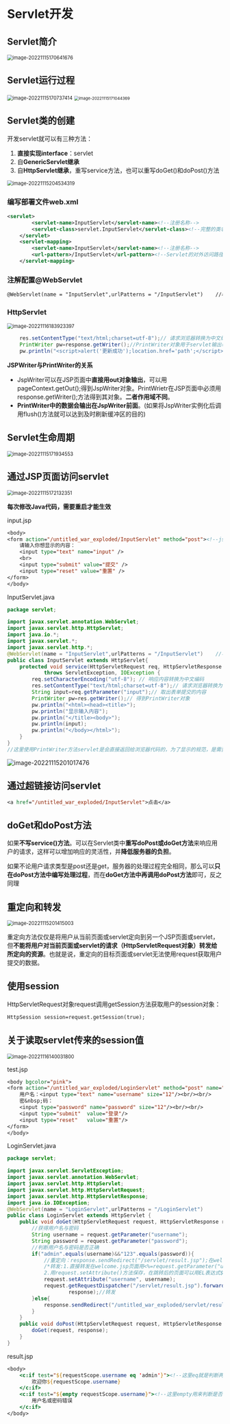 # Servlet开发

## Servlet简介

<img src="img/7.Servlet开发/image-20221115170641676.png" alt="image-20221115170641676" style="zoom:80%;" />

## Servlet运行过程

<img src="img/7.Servlet开发/image-20221115170737414.png" alt="image-20221115170737414" style="zoom:80%;" />

<img src="img/7.Servlet开发/image-20221115171044369.png" alt="image-20221115171044369" style="zoom:67%;" />

## Servlet类的创建

开发servlet就可以有三种方法：

1. **直接实现interface**：servlet
2. 自**GenericServlet继承**
3. 自**HttpServlet继承**，重写service方法，也可以重写doGet()和doPost()方法

<img src="img/7.Servlet开发/image-20221115204534319.png" alt="image-20221115204534319" style="zoom:80%;" />

### 编写部署文件web.xml

```xml
<servlet>
        <servlet-name>InputServlet</servlet-name><!--注册名称-->
        <servlet-class>servlet.InputServlet</servlet-class><!--完整的类名，真实src下文件位置-->
    </servlet>
    <servlet-mapping>
        <servlet-name>InputServlet</servlet-name><!--注册名称-->
        <url-pattern>/InputServlet</url-pattern><!--Servlet的对外访问路径，默认挂载地址为虚拟映射地址加这里的url，所以这里为http://localhost:8080/untitled_war_exploded/InputServlet-->
    </servlet-mapping>
```

### 注解配置@WebServlet

```jsp
@WebServlet(name = "InputServlet",urlPatterns = "/InputServlet")    //与web.xml的写法效果一致，而且会根据文件目录自动生成<servlet-class>信息，更加自动化，不过优先级比web.xml要低
```

### HttpServlet

<img src="img/7.Servlet开发/image-20221116183923397.png" alt="image-20221116183923397" style="zoom:80%;" />

```java
	res.setContentType("text/html;charset=utf-8");// 请求浏览器转换为中文编码
	PrintWriter pw=response.getWriter();//PrintWriter对象用于servlet输出(从根本上输出代码控制页面)
	pw.println("<script>alert('更新成功');location.href='path';</script>");//跳出提示内容后点击确定就会跳转到对应页面，为重定向方式
```

**JSPWriter与PrintWriter的关系**

- JspWriter可以在JSP页面中**直接用out对象输出**，可以用pageContext.getOut();得到JspWriter对象。PrintWrietr在JSP页面中必须用response.getWriter();方法得到其对象。**二者作用域不同**。
- **PrintWriter中的数据会输出在JspWriter前面**。(如果将JspWriter实例化后调用flush()方法就可以达到及时刷新缓冲区的目的)

## Servlet生命周期

<img src="img/7.Servlet开发/image-20221115171934553.png" alt="image-20221115171934553" style="zoom: 80%;" />

## 通过JSP页面访问servlet

<img src="img/7.Servlet开发/image-20221115172132351.png" alt="image-20221115172132351" style="zoom:80%;" />

**每次修改Java代码，需要重启才能生效**

input.jsp

```jsp
<body>
<form action="/untitled_war_exploded/InputServlet" method="post"><!--jsp文件没有放在Web的直接目录下，而是Web的子目录下，所以这里需要加入虚拟映射地址来写绝对路径，当然还可以使用相对路径../InputServlet-->
    请输入你想显示的内容：
    <input type="text" name="input" />
    <br>
    <input type="submit" value="提交" />
    <input type="reset" value="重置" />
</form>
</body>
```

InputServlet.java

```java
package servlet;

import javax.servlet.annotation.WebServlet;
import javax.servlet.http.HttpServlet;
import java.io.*;
import javax.servlet.*;
import javax.servlet.http.*;
@WebServlet(name = "InputServlet",urlPatterns = "/InputServlet")    //与web.xml的写法效果一致
public class InputServlet extends HttpServlet{
    protected void service(HttpServletRequest req, HttpServletResponse res)//重写了service方法
            throws ServletException, IOException {
        req.setCharacterEncoding("utf-8"); // 响应内容转换为中文编码
        res.setContentType("text/html;charset=utf-8");// 请求浏览器转换为中文编码
        String input=req.getParameter("input");// 取出表单提交的内容
        PrintWriter pw=res.getWriter();// 得到PrintWriter对象
        pw.println("<html><head><title>");
        pw.println("显示输入内容");
        pw.println("</title><body>");
        pw.println(input);
        pw.println("</body></html>");
    }
}
//这里使用PrintWriter方法servlet是会直接返回给浏览器代码的，为了显示的规范，是需要告诉浏览器一定配置信息和HTML代码
```

![image-20221115201017476](img/7.Servlet开发/image-20221115201017476.png)

## 通过超链接访问servlet

```jsp
<a href="/untitled_war_exploded/InputServlet">点击</a>
```

## doGet和doPost方法

如果**不写service()方法**。可以在Servlet类中**重写doPost或doGet方法**来响应用户的请求，这样可以增加响应的灵活性，并**降低服务器的负担**。

如果不论用户请求类型是post还是get，服务器的处理过程完全相同，那么可以**只在doPost方法中编写处理过程**，而在**doGet方法中再调用doPost方法**即可，反之同理

## 重定向和转发

<img src="img/7.Servlet开发/image-20221115201415003.png" alt="image-20221115201415003" style="zoom:80%;" />

重定向方法仅仅是将用户从当前页面或servlet定向到另一个JSP页面或servlet，但**不能将用户对当前页面或servlet的请求（HttpServletRequest对象）转发给所定向的资源**。也就是说，重定向的目标页面或servlet无法使用request获取用户提交的数据。

## 使用session

HttpServletRequest对象request调用getSession方法获取用户的session对象：

```jsp
HttpSession session=request.getSession(true);
```

## 关于读取servlet传来的session值

<img src="img/7.Servlet开发/image-20221116140031800.png" alt="image-20221116140031800" style="zoom:80%;" />

test.jsp

```jsp
<body bgcolor="pink">
<form action="/untitled_war_exploded/LoginServlet" method="post" name="form1"><br/>
    用户名：<input type="text" name="username" size="12"/><br/><br/>
    密&nbsp;码：
    <input type="password" name="password" size="12"/><br/><br/>
    <input type="submit"  value="登录"/>
    <input type="reset"   value="重置"/>
</form>
</body>
```

LoginServlet.java

```java
package servlet;

import javax.servlet.ServletException;
import javax.servlet.annotation.WebServlet;
import javax.servlet.http.HttpServlet;
import javax.servlet.http.HttpServletRequest;
import javax.servlet.http.HttpServletResponse;
import java.io.IOException;
@WebServlet(name = "LoginServlet",urlPatterns = "/LoginServlet")
public class LoginServlet extends HttpServlet {
    public void doGet(HttpServletRequest request, HttpServletResponse response) throws ServletException, IOException, IOException, ServletException {
        //获得用户名与密码
        String username = request.getParameter("username");
        String password = request.getParameter("password");
        //判断用户名与密码是否正确
        if("admin".equals(username)&&"123".equals(password)){
            //重定向：response.sendRedirect("/servlet/result.jsp");在welcome.jsp页面获不到值
            /*转发:1.直接转发在welcome.jsp页面用<%=request.getParameter("username")%>可以获得用户名
			2.用request.setAttribute()方法保存，在跳转后的页面可以用EL表达式${requestScope.username}获得*/
            request.setAttribute("username", username);
            request.getRequestDispatcher("/servlet/result.jsp").forward(request,
                    response);//转发
        }else{
            response.sendRedirect("/untitled_war_exploded/servlet/result.jsp");//重定向
        }
    }
    public void doPost(HttpServletRequest request, HttpServletResponse response) throws ServletException, IOException {
        doGet(request, response);
    }
}
```

result.jsp

```jsp
<body>
    <c:if test="${requestScope.username eq 'admin'}"><!--这里eq就是判断两者是否相等的，注意这里字符串是单引号，而且不会输出-->
        欢迎你${requestScope.username}
    </c:if>
    <c:if test="${empty requestScope.username}"><!--这里empty用来判断是否为空-->
        用户名或密码错误
    </c:if>
</body>
```

